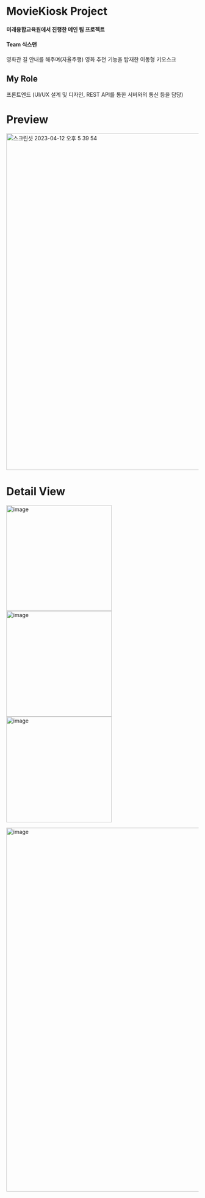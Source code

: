 # MovieKiosk Project
#### 미래융합교육원에서 진행한 메인 팀 프로젝트

#### Team 식스맨
영화관 길 안내를 해주며(자율주행) 영화 추천 기능을 탑재한 이동형 키오스크

## My Role
프론트엔드 (UI/UX 설계 및 디자인, REST API를 통한 서버와의 통신 등을 담당)


# Preview

<img width="879" alt="스크린샷 2023-04-12 오후 5 39 54" src="https://user-images.githubusercontent.com/120015594/231402247-6174b064-7092-4fd7-8863-34fb3809e863.png">

# Detail View
<img width="276" alt="image" src="https://user-images.githubusercontent.com/120015594/231402673-a719f8b2-950c-4ab2-bb13-d5a47314f2fc.png">   <img width="276" alt="image" src="https://user-images.githubusercontent.com/120015594/231402686-cbc6a154-7579-43b6-8c38-63d0a867f2dc.png">   <img width="276" alt="image" src="https://user-images.githubusercontent.com/120015594/231402703-55476ad2-149d-4085-8d16-40b1e820816e.png">

<img width="950" alt="image" src="https://user-images.githubusercontent.com/120015594/231403396-47919623-3616-488c-baf3-824b5728adff.png">

